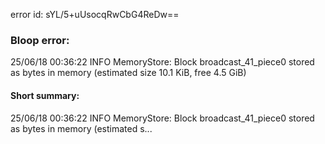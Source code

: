 error id: sYL/5+uUsocqRwCbG4ReDw==
### Bloop error:

25/06/18 00:36:22 INFO MemoryStore: Block broadcast_41_piece0 stored as bytes in memory (estimated size 10.1 KiB, free 4.5 GiB)
#### Short summary: 

25/06/18 00:36:22 INFO MemoryStore: Block broadcast_41_piece0 stored as bytes in memory (estimated s...